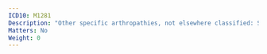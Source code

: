 ```yaml
---
ICD10: M1281
Description: "Other specific arthropathies, not elsewhere classified: Shoulder region"
Matters: No
Weight: 0
---
```

